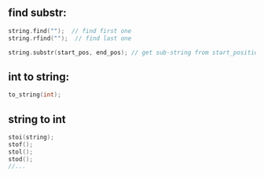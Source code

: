 ## find substr:
```cpp
string.find("");  // find first one
string.rfind("");  // find last one

string.substr(start_pos, end_pos); // get sub-string from start_position, to end_position.
```
## int to string:
```cpp
to_string(int);
```

## string to int

```cpp
stoi(string);
stof();
stol();
stod();
//...
```
